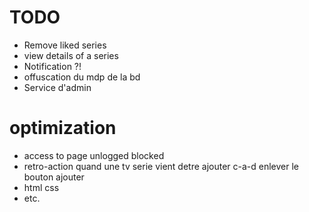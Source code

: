 # TODO
* Remove liked series
* view details of a series
* Notification ?!
* offuscation du mdp de la bd
* Service d'admin



# optimization
* access to page unlogged blocked
* retro-action quand une tv serie vient detre ajouter c-a-d enlever le bouton ajouter
* html css
* etc.